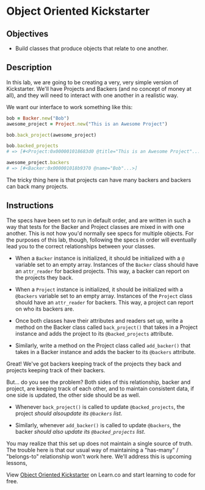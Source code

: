 # Object Oriented Kickstarter

## Objectives

- Build classes that produce objects that relate to one another.

## Description

In this lab, we are going to be creating a very, very simple version of
Kickstarter. We'll have Projects and Backers (and no concept of money at all),
and they will need to interact with one another in a realistic way.

We want our interface to work something like this:

```ruby
bob = Backer.new("Bob")
awesome_project = Project.new("This is an Awesome Project")

bob.back_project(awesome_project)

bob.backed_projects
# => [#<Project:0x000001018683d0 @title="This is an Awesome Project"...>]

awesome_project.backers
# => [#<Backer:0x000001018b9370 @name="Bob"...>]
```

The tricky thing here is that projects can have many backers and backers can
back many projects.

## Instructions

The specs have been set to run in default order, and are written in such a way
that tests for the Backer and Project classes are mixed in with one another.
This is not how you'd normally see specs for multiple objects. For the purposes
of this lab, though, following the specs in order will eventually lead you to
the correct relationships between your classes.

- When a `Backer` instance is initialized, it should be initialized with a
  `@` variable set to an empty array. Instances of the `Backer`
  class should have an `attr_reader` for backed projects. This way, a backer can
  report on the projects they back.

- When a `Project` instance is initialized, it should be initialized with a
  `@backers` variable set to an empty array. Instances of the `Project` class
  should have an `attr_reader` for backers. This way, a project can report on
  who its backers are.

- Once both classes have their attributes and readers set up, write a method on
  the Backer class called `back_project()` that takes in a Project instance and
  adds the project to its `@backed_projects` attribute.

- Similarly, write a method on the Project class called `add_backer()` that
  takes in a Backer instance and adds the backer to its `@backers` attribute.

Great! We've got backers keeping track of the projects they back and projects
keeping track of their backers.

But... do you see the problem? Both sides of this relationship, backer and
project, are keeping track of each other, and to maintain consistent data,
if one side is updated, the other side should be as well.

- Whenever `back_project()` is called to update `@backed_projects`, the project
  _should alsoupdate its `@backers` list_.

- Similarly, whenever `add_backer()` is called to update `@backers`, the backer
  _should also update its `@backed_projects` list_.

You may realize that this set up does not maintain a single source of truth. The
trouble here is that our usual way of maintaining a "has-many" / "belongs-to"
relationship won't work here. We'll address this is upcoming lessons,

<p data-visibility='hidden'>View <a href='https://learn.co/lessons/oo-kickstarter' title='Object Oriented Kickstarter'>Object Oriented Kickstarter</a> on Learn.co and start learning to code for free.</p>
